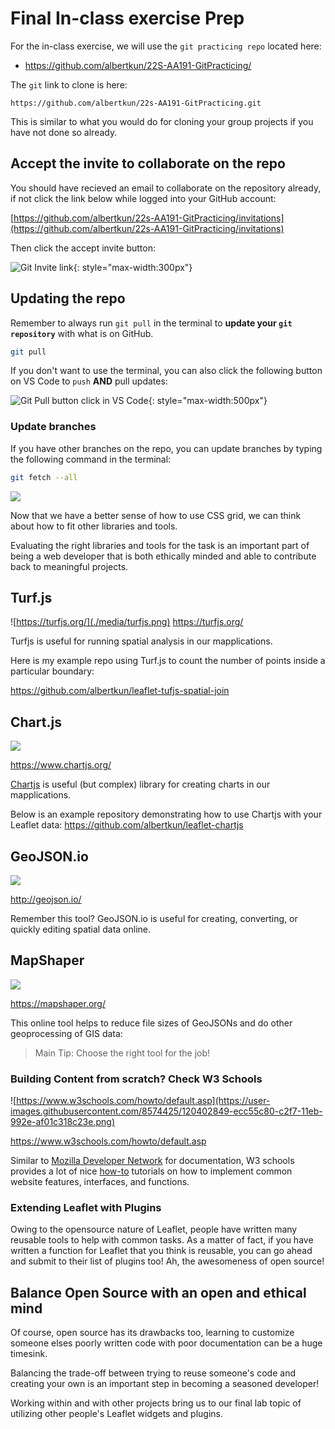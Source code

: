 # Final In-class exercise Prep

For the in-class exercise, we will use the `git practicing repo` located here:

- https://github.com/albertkun/22S-AA191-GitPracticing/

The `git` link to clone is here:

```
https://github.com/albertkun/22s-AA191-GitPracticing.git
```

This is similar to what you would do for cloning your group projects if you have not done so already.

## Accept the invite to collaborate on the repo

You should have recieved an email to collaborate on the repository already, if not click the link below while logged into your GitHub account:

[https://github.com/albertkun/22s-AA191-GitPracticing/invitations](https://github.com/albertkun/22s-AA191-GitPracticing/invitations)

Then click the accept invite button:

![Git Invite link](./media/gitInvite.png){: style="max-width:300px"}

## Updating the repo

Remember to always run `git pull` in the terminal to **update your `git repository`** with what is on GitHub.

```bash
git pull
```


If you don't want to use the terminal, you can also click the following button on VS Code to `push` **AND** pull updates:

![Git Pull button click in VS Code](./media/gitpull.png){: style="max-width:500px"}

### Update branches

If you have other branches on the repo, you can update branches by typing the following command in the terminal:

```bash
git fetch --all
```

![](./media/chartjs.png)

Now that we have a better sense of how to use CSS grid, we can think about how to fit other libraries and tools.

Evaluating the right libraries and tools for the task is an important part of being a web developer that is both ethically minded and able to contribute back to meaningful projects. 

## Turf.js

![https://turfjs.org/](./media/turfjs.png)
https://turfjs.org/

Turfjs is useful for running spatial analysis in our mapplications.

Here is my example repo using Turf.js to count the number of points inside a particular boundary:

https://github.com/albertkun/leaflet-tufjs-spatial-join


## Chart.js

![](./media/chartjs.png)

https://www.chartjs.org/

[Chartjs](https://www.chartjs.org/) is useful (but complex) library for creating charts in our mapplications.

Below is an example repository demonstrating how to use Chartjs with your Leaflet data:
https://github.com/albertkun/leaflet-chartjs


## GeoJSON.io

![](./media/geojson.png)

http://geojson.io/

Remember this tool? GeoJSON.io is useful for creating, converting, or quickly editing spatial data online.

## MapShaper
![](./media/mapshaper.png)

https://mapshaper.org/

This online tool helps to reduce file sizes of GeoJSONs and do other geoprocessing of GIS data:

> Main Tip: Choose the right tool for the job!

### Building Content from scratch? Check W3 Schools 
![https://www.w3schools.com/howto/default.asp](https://user-images.githubusercontent.com/8574425/120402849-ecc55c80-c2f7-11eb-992e-af01c318c23e.png)


https://www.w3schools.com/howto/default.asp

Similar to [Mozilla Developer Network](https://developer.mozilla.org/) for documentation, W3 schools provides a lot of nice [how-to](https://www.w3schools.com/howto/default.asp) tutorials on how to implement common website features, interfaces, and functions.

### Extending Leaflet with Plugins

Owing to the opensource nature of Leaflet, people have written many reusable tools to help with common tasks. As a matter of fact, if you have written a function for Leaflet that you think is reusable, you can go ahead and submit to their list of plugins too! Ah, the awesomeness of open source!

## Balance Open Source with an open and ethical mind

Of course, open source has its drawbacks too, learning to customize someone elses poorly written code with poor documentation can be a huge timesink.

Balancing the trade-off between trying to reuse someone's code and creating your own is an important step in becoming a seasoned developer!

Working within and with other projects bring us to our final lab topic of utilizing other people's Leaflet widgets and plugins.
